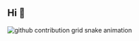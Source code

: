## Hi 👋

<picture>
  <source media="(prefers-color-scheme: dark)" srcset="https://raw.githubusercontent.com/W3stS1de/W3stS1de/output/snake-dark.svg">
  <source media="(prefers-color-scheme: light)" srcset="https://raw.githubusercontent.com/W3stS1de/W3stS1de/output/snake-light.svg">
  <img alt="github contribution grid snake animation" src="https://raw.githubusercontent.com/W3stS1de/W3stS1de/output/snake-dark.svg">
</picture>
